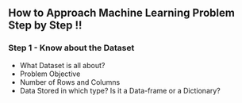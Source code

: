 ## How to Approach Machine Learning Problem Step by Step !! 

### Step 1 - Know about the Dataset
* What Dataset is all about?
* Problem Objective
* Number of Rows and Columns
* Data Stored in which type? Is it a Data-frame or a Dictionary?
